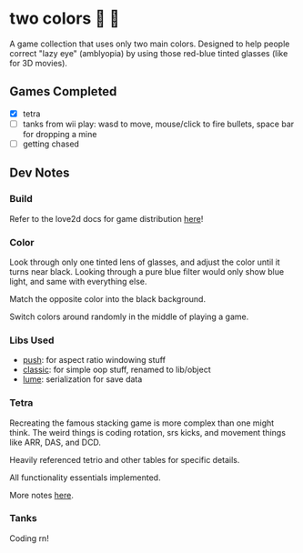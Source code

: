 # two colors :red_circle: :large_blue_circle:

A game collection that uses only two main colors. 
Designed to help people correct "lazy eye" (amblyopia) by using those red-blue tinted glasses (like for 3D movies).

## Games Completed

- [x] tetra
- [ ] tanks from wii play: wasd to move, mouse/click to fire bullets, space bar for dropping a mine
- [ ] getting chased

## Dev Notes

### Build

Refer to the love2d docs for game distribution [here](https://love2d.org/wiki/Game_Distribution)!

### Color

Look through only one tinted lens of glasses, and adjust the color until it turns near black.
Looking through a pure blue filter would only show blue light, and same with everything else.

Match the opposite color into the black background.

Switch colors around randomly in the middle of playing a game.

### Libs Used

- [push](https://github.com/Ulydev/push): for aspect ratio windowing stuff
- [classic](https://github.com/rxi/classic): for simple oop stuff, renamed to lib/object
- [lume](https://github.com/rxi/lume): serialization for save data

### Tetra

Recreating the famous stacking game is more complex than one might think.
The weird things is coding rotation, srs kicks, and movement things like
ARR, DAS, and DCD.

Heavily referenced tetrio and other tables for specific details.

All functionality essentials implemented.

More notes [here](https://github.com/solunian/two-colors/tree/main/src/tetra/README.md).

### Tanks

Coding rn!
